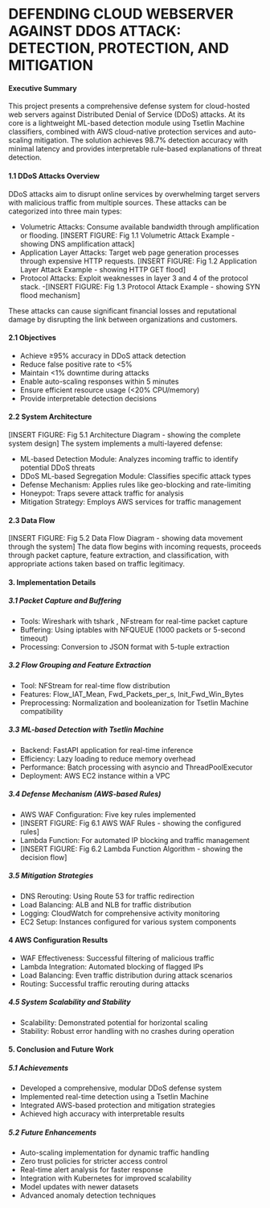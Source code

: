 # DEFENDING CLOUD WEBSERVER AGAINST DDOS ATTACK: DETECTION, PROTECTION, AND MITIGATION
#### Executive Summary
This project presents a comprehensive defense system for cloud-hosted web servers against Distributed Denial of Service (DDoS) attacks. At its core is a lightweight ML-based detection module using Tsetlin Machine classifiers, combined with AWS cloud-native protection services and auto-scaling mitigation. The solution achieves 98.7% detection accuracy with minimal latency and provides interpretable rule-based explanations of threat detection.
#### 1.1 DDoS Attacks Overview
DDoS attacks aim to disrupt online services by overwhelming target servers with malicious traffic from multiple sources. These attacks can be categorized into three main types:

- Volumetric Attacks: Consume available bandwidth through amplification or flooding.
[INSERT FIGURE: Fig 1.1 Volumetric Attack Example - showing DNS amplification attack]
- Application Layer Attacks: Target web page generation processes through expensive HTTP requests. [INSERT FIGURE: Fig 1.2 Application Layer Attack Example - showing HTTP GET flood]
- Protocol Attacks: Exploit weaknesses in layer 3 and 4 of the protocol stack.
-[INSERT FIGURE: Fig 1.3 Protocol Attack Example - showing SYN flood mechanism]

These attacks can cause significant financial losses and reputational damage by disrupting the link between organizations and customers.
#### 2.1 Objectives

- Achieve ≥95% accuracy in DDoS attack detection
- Reduce false positive rate to <5%
- Maintain <1% downtime during attacks
- Enable auto-scaling responses within 5 minutes
- Ensure efficient resource usage (<20% CPU/memory)
- Provide interpretable detection decisions

#### 2.2 System Architecture
[INSERT FIGURE: Fig 5.1 Architecture Diagram - showing the complete system design]
The system implements a multi-layered defense:

- ML-based Detection Module: Analyzes incoming traffic to identify potential DDoS threats
- DDoS ML-based Segregation Module: Classifies specific attack types
- Defense Mechanism: Applies rules like geo-blocking and rate-limiting
- Honeypot: Traps severe attack traffic for analysis
- Mitigation Strategy: Employs AWS services for traffic management

#### 2.3 Data Flow
[INSERT FIGURE: Fig 5.2 Data Flow Diagram - showing data movement through the system]
The data flow begins with incoming requests, proceeds through packet capture, feature extraction, and classification, with appropriate actions taken based on traffic legitimacy.

#### 3. Implementation Details
##### 3.1 Packet Capture and Buffering

- Tools: Wireshark with tshark , NFstream for real-time packet capture
- Buffering: Using iptables with NFQUEUE (1000 packets or 5-second timeout)
- Processing: Conversion to JSON format with 5-tuple extraction

##### 3.2 Flow Grouping and Feature Extraction

- Tool: NFStream for real-time flow distribution
- Features: Flow_IAT_Mean, Fwd_Packets_per_s, Init_Fwd_Win_Bytes
- Preprocessing: Normalization and booleanization for Tsetlin Machine compatibility

##### 3.3 ML-based Detection with Tsetlin Machine

- Backend: FastAPI application for real-time inference
- Efficiency: Lazy loading to reduce memory overhead
- Performance: Batch processing with asyncio and ThreadPoolExecutor
- Deployment: AWS EC2 instance within a VPC

##### 3.4 Defense Mechanism (AWS-based Rules)

- AWS WAF Configuration: Five key rules implemented
- [INSERT FIGURE: Fig 6.1 AWS WAF Rules - showing the configured rules]
- Lambda Function: For automated IP blocking and traffic management
- [INSERT FIGURE: Fig 6.2 Lambda Function Algorithm - showing the decision flow]

##### 3.5 Mitigation Strategies

- DNS Rerouting: Using Route 53 for traffic redirection
- Load Balancing: ALB and NLB for traffic distribution
- Logging: CloudWatch for comprehensive activity monitoring
- EC2 Setup: Instances configured for various system components

#### 4 AWS Configuration Results

- WAF Effectiveness: Successful filtering of malicious traffic
- Lambda Integration: Automated blocking of flagged IPs
- Load Balancing: Even traffic distribution during attack scenarios
- Routing: Successful traffic rerouting during attacks

##### 4.5 System Scalability and Stability

- Scalability: Demonstrated potential for horizontal scaling
- Stability: Robust error handling with no crashes during operation

#### 5. Conclusion and Future Work

##### 5.1 Achievements
- Developed a comprehensive, modular DDoS defense system
- Implemented real-time detection using a Tsetlin Machine
- Integrated AWS-based protection and mitigation strategies
- Achieved high accuracy with interpretable results

##### 5.2 Future Enhancements
- Auto-scaling implementation for dynamic traffic handling
- Zero trust policies for stricter access control
- Real-time alert analysis for faster response
- Integration with Kubernetes for improved scalability
- Model updates with newer datasets
- Advanced anomaly detection techniques
